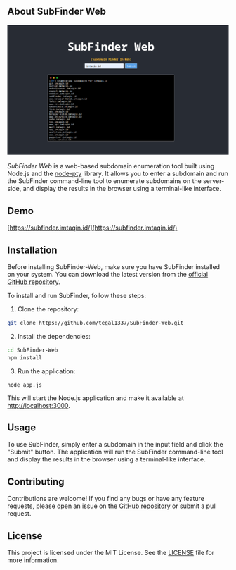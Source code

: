   

## About SubFinder Web

![SubFinder Preview](prev.png)

  

*SubFinder Web* is a web-based subdomain enumeration tool built using Node.js and the [node-pty](https://github.com/Tyriar/node-pty) library. It allows you to enter a subdomain and run the SubFinder command-line tool to enumerate subdomains on the server-side, and display the results in the browser using a terminal-like interface.

## Demo

[https://subfinder.imtaqin.id/](https://subfinder.imtaqin.id/)

## Installation

  

Before installing SubFinder-Web, make sure you have SubFinder installed on your system. You can download the latest version from the [official GitHub repository](https://github.com/projectdiscovery/subfinder).

  

To install and run SubFinder, follow these steps:

  

1. Clone the repository:

```bash
git clone https://github.com/tegal1337/SubFinder-Web.git
```

2. Install the dependencies:

  

```bash
cd SubFinder-Web
npm install
```

  

3. Run the application:

  
```
node app.js
```

This will start the Node.js application and make it available at [http://localhost:3000](http://localhost:3000/).

  

## Usage

  

To use SubFinder, simply enter a subdomain in the input field and click the "Submit" button. The application will run the SubFinder command-line tool and display the results in the browser using a terminal-like interface.

  
  
  

## Contributing

  

Contributions are welcome! If you find any bugs or have any feature requests, please open an issue on the [GitHub repository](https://github.com/tegal1337/SubFinder-Web) or submit a pull request.

  

## License

  

This project is licensed under the MIT License. See the [LICENSE](/LICENSE) file for more information.

